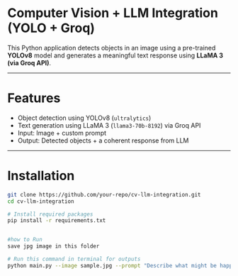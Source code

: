 
#  Computer Vision + LLM Integration (YOLO + Groq)
This Python application detects objects in an image using a pre-trained **YOLOv8** model and generates a meaningful text response using **LLaMA 3 (via Groq API)**.

---

# Features

- Object detection using YOLOv8 (`ultralytics`)
- Text generation using LLaMA 3 (`llama3-70b-8192`) via Groq API
- Input: Image + custom prompt
- Output: Detected objects + a coherent response from LLM

---

# Installation

```bash
git clone https://github.com/your-repo/cv-llm-integration.git
cd cv-llm-integration

# Install required packages
pip install -r requirements.txt


#how to Run
save jpg image in this folder

# Run this command in terminal for outputs
python main.py --image sample.jpg --prompt "Describe what might be happening in this scene."
